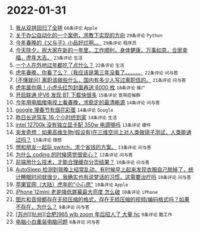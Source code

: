 # 2022-01-31

1. [我从双拼回归了全拼](https://www.v2ex.com/t/831519) `66条评论` `Apple`
1. [关于办公自动化的一个案例，求教下实现的方向](https://www.v2ex.com/t/831492) `29条评论` `Python`
1. [今年春晚的《父与子》小品好烂啊。。](https://www.v2ex.com/t/831541) `29条评论` `程序员`
1. [今天除夕，祝大家在新的一年里，工作顺利，身体健康，万事如意，合家幸福，虎年大吉。](https://www.v2ex.com/t/831488) `23条评论` `生活`
1. [一个人在外地过年都吃了点什么？](https://www.v2ex.com/t/831528) `22条评论` `生活`
1. [虎年春晚，你看了么？（我应该是第三年没看了。。。。。。](https://www.v2ex.com/t/831542) `22条评论` `问与答`
1. [[不懂就问] 离职该做些什么，国内有多少人写过离职信的。](https://www.v2ex.com/t/831500) `21条评论` `问与答`
1. [虎年属你萌！小虎头红包封面再送 6000 枚](https://www.v2ex.com/t/831495) `18条评论` `推广`
1. [开启联通 IPV6 发现 BT 下载快很多](https://www.v2ex.com/t/831517) `15条评论` `宽带症候群`
1. [今年用电脑接电视上看春晚，求稳定的最清晰源](https://www.v2ex.com/t/831533) `14条评论` `问与答`
1. [google 搜春节有烟花彩蛋](https://www.v2ex.com/t/831507) `14条评论` `Google`
1. [昨日长途驾车 16 个小时终到家](https://www.v2ex.com/t/831484) `14条评论` `生活`
1. [intel 12700k 没有独立显卡配 350w 电源够吗](https://www.v2ex.com/t/831522) `13条评论` `硬件`
1. [突发奇想：如果高维生物(假设有)在三维空间上对人类做镜子测试，人类能通过吗？](https://www.v2ex.com/t/831506) `13条评论` `随想`
1. [想和朋友一起玩 switch，求个省钱的方案。](https://www.v2ex.com/t/831483) `13条评论` `问与答`
1. [为什么 coding 的时候感觉很安心？](https://www.v2ex.com/t/831538) `12条评论` `问与答`
1. [前端用什么技术，才能合理缓存分页结果？](https://www.v2ex.com/t/831548) `10条评论` `问与答`
1. [AutoSleep 检测到我晚上经常乱动，有时候早上起来发现衣服自己脱掉了，统计睡眠时间就很少，我确实也有说梦话的习惯，这需要治疗吗](https://www.v2ex.com/t/831521) `10条评论` `问与答`
1. [苹果官网（大陆）虎年的“小心思”](https://www.v2ex.com/t/831497) `10条评论` `Apple`
1. [iPhone 12mini 老是降低屏幕最大亮度 怎么破](https://www.v2ex.com/t/831496) `10条评论` `iPhone`
1. [图片和音频都存在无损压缩的格式，存在无损压缩的视频/编码格式吗？如果不存在，为什么？](https://www.v2ex.com/t/831524) `9条评论` `问与答`
1. [[苏州][杭州][合肥]965 wlb zoom 年后招人了 大量 hc](https://www.v2ex.com/t/831511) `9条评论` `酷工作`
1. [电脑小白重装电脑问题](https://www.v2ex.com/t/831513) `8条评论` `问与答`
